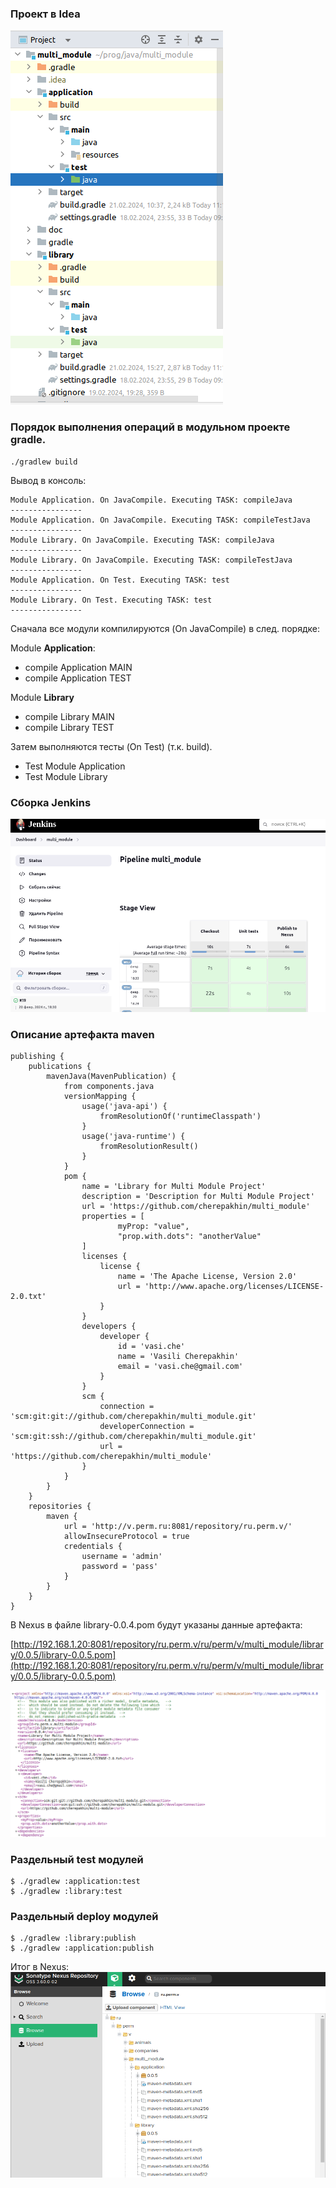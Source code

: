 ### Проект в Idea

![idea_project.png](doc/idea_project.png)

### Порядок выполнения операций в модульном проекте gradle.

````shell
./gradlew build
````

Вывод в консоль:

````text
Module Application. On JavaCompile. Executing TASK: compileJava
----------------
Module Application. On JavaCompile. Executing TASK: compileTestJava
----------------
Module Library. On JavaCompile. Executing TASK: compileJava
----------------
Module Library. On JavaCompile. Executing TASK: compileTestJava
----------------
Module Application. On Test. Executing TASK: test
----------------
Module Library. On Test. Executing TASK: test
----------------
````

Сначала все модули компилируются (On JavaCompile) в след. порядке:

Module __Application__:
<ul>
    <li>compile Application MAIN</li>
    <li>compile Application TEST</li>
</ul>

Module __Library__
<ul>
    <li>compile Library MAIN</li>
    <li>compile Library TEST</li>
</ul>

Затем выполняются тесты (On Test) (т.к. build).
<ul>
    <li>Test Module Application</li>
    <li>Test Module Library</li>
</ul>

### Сборка Jenkins

![jenkins_build.png](doc/jenkins_build.png)

### Описание артефакта maven


````shell
publishing {
	publications {
		mavenJava(MavenPublication) {
			from components.java
			versionMapping {
				usage('java-api') {
					fromResolutionOf('runtimeClasspath')
				}
				usage('java-runtime') {
					fromResolutionResult()
				}
			}
			pom {
				name = 'Library for Multi Module Project'
				description = 'Description for Multi Module Project'
				url = 'https://github.com/cherepakhin/multi_module'
				properties = [
						myProp: "value",
						"prop.with.dots": "anotherValue"
				]
				licenses {
					license {
						name = 'The Apache License, Version 2.0'
						url = 'http://www.apache.org/licenses/LICENSE-2.0.txt'
					}
				}
				developers {
					developer {
						id = 'vasi.che'
						name = 'Vasili Cherepakhin'
						email = 'vasi.che@gmail.com'
					}
				}
				scm {
					connection = 'scm:git:git://github.com/cherepakhin/multi_module.git'
					developerConnection = 'scm:git:ssh://github.com/cherepakhin/multi_module.git'
					url = 'https://github.com/cherepakhin/multi_module'
				}
			}
		}
	}
	repositories {
		maven {
			url = 'http://v.perm.ru:8081/repository/ru.perm.v/'
			allowInsecureProtocol = true
			credentials {
				username = 'admin'
				password = 'pass'
			}
		}
	}
}

````

В Nexus в файле library-0.0.4.pom будут указаны данные артефакта:

[http://192.168.1.20:8081/repository/ru.perm.v/ru/perm/v/multi_module/library/0.0.5/library-0.0.5.pom](http://192.168.1.20:8081/repository/ru.perm.v/ru/perm/v/multi_module/library/0.0.5/library-0.0.5.pom)

![pom-description.png](doc/pom-description.png)

### Раздельный test модулей

````shell
$ ./gradlew :application:test
$ ./gradlew :library:test
````

### Раздельный deploy модулей

````shell
$ ./gradlew :library:publish
$ ./gradlew :application:publish
````

Итог в Nexus:
![nexus.png](doc/nexus.png)